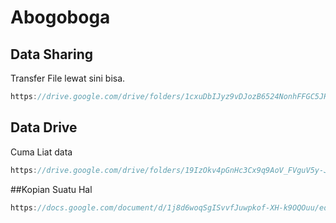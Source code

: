 # Abogoboga

## Data Sharing
Transfer File lewat sini bisa.
```ts
https://drive.google.com/drive/folders/1cxuDbIJyz9vDJozB6524NonhFFGC5JHG?usp=sharing
```

## Data Drive
Cuma Liat data 
```ts
https://drive.google.com/drive/folders/19IzOkv4pGnHc3Cx9q9AoV_FVguV5y-Jj?usp=sharing
```

##Kopian Suatu Hal

```ts
https://docs.google.com/document/d/1j8d6woqSgISvvfJuwpkof-XH-k9OQOuu/edit?usp=sharing&ouid=104025761049845247447&rtpof=true&sd=true
```
